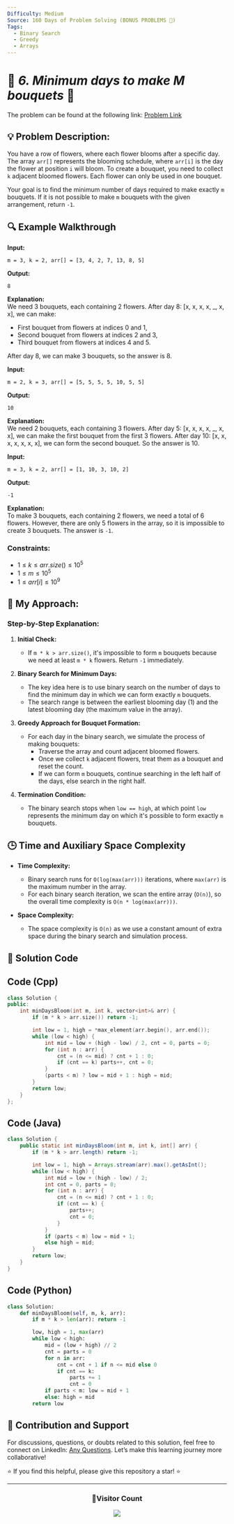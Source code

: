 ```yaml
---
Difficulty: Medium
Source: 160 Days of Problem Solving (BONUS PROBLEMS 🎁)
Tags:
  - Binary Search
  - Greedy
  - Arrays
---
```


# 🚀 _6. Minimum days to make M bouquets_ 🧠

The problem can be found at the following link: [Problem Link](https://www.geeksforgeeks.org/batch/gfg-160-problems/track/searching-bonus-problems/problem/minimum-days-to-make-m-bouquets)

## 💡 **Problem Description:**

You have a row of flowers, where each flower blooms after a specific day. The array `arr[]` represents the blooming schedule, where `arr[i]` is the day the flower at position `i` will bloom. To create a bouquet, you need to collect `k` adjacent bloomed flowers. Each flower can only be used in one bouquet.

Your goal is to find the minimum number of days required to make exactly `m` bouquets. If it is not possible to make `m` bouquets with the given arrangement, return `-1`.

## **🔍 Example Walkthrough**

**Input:**

```
m = 3, k = 2, arr[] = [3, 4, 2, 7, 13, 8, 5]
```

**Output:**

```
8
```

**Explanation:**  
We need 3 bouquets, each containing 2 flowers. After day 8: [x, x, x, x, _, x, x], we can make:

- First bouquet from flowers at indices 0 and 1,
- Second bouquet from flowers at indices 2 and 3,
- Third bouquet from flowers at indices 4 and 5.

After day 8, we can make 3 bouquets, so the answer is 8.

**Input:**

```
m = 2, k = 3, arr[] = [5, 5, 5, 5, 10, 5, 5]
```

**Output:**

```
10
```

**Explanation:**  
We need 2 bouquets, each containing 3 flowers. After day 5: [x, x, x, x, _, x, x], we can make the first bouquet from the first 3 flowers. After day 10: [x, x, x, x, x, x, x], we can form the second bouquet. So the answer is 10.

**Input:**

```
m = 3, k = 2, arr[] = [1, 10, 3, 10, 2]
```

**Output:**

```
-1
```

**Explanation:**  
To make 3 bouquets, each containing 2 flowers, we need a total of 6 flowers. However, there are only 5 flowers in the array, so it is impossible to create 3 bouquets. The answer is `-1`.

### Constraints:

- $1 ≤ k ≤ arr.size() ≤ 10^5$
- $1 ≤ m ≤ 10^5$
- $1 ≤ arr[i] ≤ 10^9$

## 🎯 **My Approach:**

### **Step-by-Step Explanation:**

1. **Initial Check:**

   - If `m * k > arr.size()`, it's impossible to form `m` bouquets because we need at least `m * k` flowers. Return `-1` immediately.

2. **Binary Search for Minimum Days:**

   - The key idea here is to use binary search on the number of days to find the minimum day in which we can form exactly `m` bouquets.
   - The search range is between the earliest blooming day (1) and the latest blooming day (the maximum value in the array).

3. **Greedy Approach for Bouquet Formation:**

   - For each day in the binary search, we simulate the process of making bouquets:
     - Traverse the array and count adjacent bloomed flowers.
     - Once we collect `k` adjacent flowers, treat them as a bouquet and reset the count.
     - If we can form `m` bouquets, continue searching in the left half of the days, else search in the right half.

4. **Termination Condition:**
   - The binary search stops when `low == high`, at which point `low` represents the minimum day on which it's possible to form exactly `m` bouquets.

## 🕒 **Time and Auxiliary Space Complexity**

- **Time Complexity:**

  - Binary search runs for `O(log(max(arr)))` iterations, where `max(arr)` is the maximum number in the array.
  - For each binary search iteration, we scan the entire array (`O(n)`), so the overall time complexity is `O(n * log(max(arr)))`.

- **Space Complexity:**
  - The space complexity is `O(n)` as we use a constant amount of extra space during the binary search and simulation process.

## 📝 **Solution Code**

## **Code (Cpp)**

```cpp
class Solution {
public:
    int minDaysBloom(int m, int k, vector<int>& arr) {
        if (m * k > arr.size()) return -1;

        int low = 1, high = *max_element(arr.begin(), arr.end());
        while (low < high) {
            int mid = low + (high - low) / 2, cnt = 0, parts = 0;
            for (int n : arr) {
                cnt = (n <= mid) ? cnt + 1 : 0;
                if (cnt == k) parts++, cnt = 0;
            }
            (parts < m) ? low = mid + 1 : high = mid;
        }
        return low;
    }
};
```

## **Code (Java)**

```java
class Solution {
    public static int minDaysBloom(int m, int k, int[] arr) {
        if (m * k > arr.length) return -1;

        int low = 1, high = Arrays.stream(arr).max().getAsInt();
        while (low < high) {
            int mid = low + (high - low) / 2;
            int cnt = 0, parts = 0;
            for (int n : arr) {
                cnt = (n <= mid) ? cnt + 1 : 0;
                if (cnt == k) {
                    parts++;
                    cnt = 0;
                }
            }
            if (parts < m) low = mid + 1;
            else high = mid;
        }
        return low;
    }
}
```

## **Code (Python)**

```python
class Solution:
    def minDaysBloom(self, m, k, arr):
        if m * k > len(arr): return -1

        low, high = 1, max(arr)
        while low < high:
            mid = (low + high) // 2
            cnt = parts = 0
            for n in arr:
                cnt = cnt + 1 if n <= mid else 0
                if cnt == k:
                    parts += 1
                    cnt = 0
            if parts < m: low = mid + 1
            else: high = mid
        return low
```

## 📢 Contribution and Support

For discussions, questions, or doubts related to this solution, feel free to connect on LinkedIn: [Any Questions](https://www.linkedin.com/in/patel-hetkumar-sandipbhai-8b110525a/). Let’s make this learning journey more collaborative!

⭐ If you find this helpful, please give this repository a star! ⭐

---

<div align="center">
  <h3><b>📍Visitor Count</b></h3>
</div>

<p align="center">
  <img src="https://profile-counter.glitch.me/Hunterdii/count.svg" />
</p>
